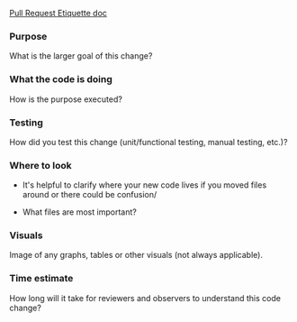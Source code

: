 [Pull Request Etiquette doc](https://github.com/Breakthrough-Energy/REISE/wiki/Pull-Request-Etiquette)

### Purpose
What is the larger goal of this change?

### What the code is doing
How is the purpose executed?

### Testing
How did you test this change (unit/functional testing, manual testing, etc.)? 

### Where to look
* It's helpful to clarify where your new code lives if you moved files around or there could be confusion/

* What files are most important?

### Visuals
Image of any graphs, tables or other visuals (not always applicable). 

### Time estimate
How long will it take for reviewers and observers to understand this code change?